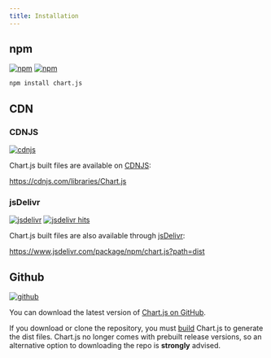 ```yaml
---
title: Installation
---
```


## npm

[![npm](https://img.shields.io/npm/v/chart.js.svg?style=flat-square&maxAge=600)](https://npmjs.com/package/chart.js)
[![npm](https://img.shields.io/npm/dm/chart.js.svg?style=flat-square&maxAge=600)](https://npmjs.com/package/chart.js)

```sh
npm install chart.js
```

## CDN

### CDNJS

[![cdnjs](https://img.shields.io/cdnjs/v/Chart.js.svg?style=flat-square&maxAge=600)](https://cdnjs.com/libraries/Chart.js)

Chart.js built files are available on [CDNJS](https://cdnjs.com/):

<https://cdnjs.com/libraries/Chart.js>

### jsDelivr

[![jsdelivr](https://img.shields.io/npm/v/chart.js.svg?label=jsdelivr&style=flat-square&maxAge=600)](https://cdn.jsdelivr.net/npm/chart.js@latest/dist/) [![jsdelivr hits](https://data.jsdelivr.com/v1/package/npm/chart.js/badge)](https://www.jsdelivr.com/package/npm/chart.js)

Chart.js built files are also available through [jsDelivr](https://www.jsdelivr.com/):

<https://www.jsdelivr.com/package/npm/chart.js?path=dist>

## Github

[![github](https://img.shields.io/github/release/chartjs/Chart.js.svg?style=flat-square&maxAge=600)](https://github.com/chartjs/Chart.js/releases/latest)

You can download the latest version of [Chart.js on GitHub](https://github.com/chartjs/Chart.js/releases/latest).

If you download or clone the repository, you must [build](../developers/contributing.md#building-and-testing) Chart.js to generate the dist files. Chart.js no longer comes with prebuilt release versions, so an alternative option to downloading the repo is **strongly** advised.
